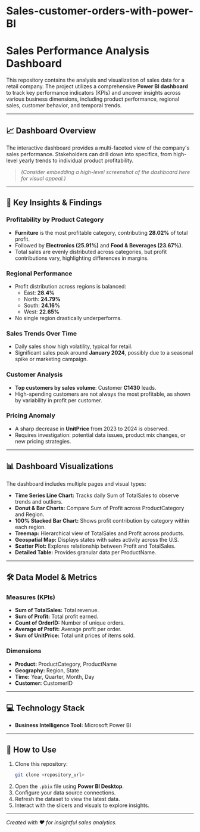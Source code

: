 # Sales-customer-orders-with-power-BI

# Sales Performance Analysis Dashboard

This repository contains the analysis and visualization of sales data for a retail company. The project utilizes a comprehensive **Power BI dashboard** to track key performance indicators (KPIs) and uncover insights across various business dimensions, including product performance, regional sales, customer behavior, and temporal trends.

---

## 📈 Dashboard Overview
The interactive dashboard provides a multi-faceted view of the company's sales performance. Stakeholders can drill down into specifics, from high-level yearly trends to individual product profitability.

> *(Consider embedding a high-level screenshot of the dashboard here for visual appeal.)*

---

## 🔑 Key Insights & Findings

### Profitability by Product Category
- **Furniture** is the most profitable category, contributing **28.02%** of total profit.
- Followed by **Electronics (25.91%)** and **Food & Beverages (23.67%)**.
- Total sales are evenly distributed across categories, but profit contributions vary, highlighting differences in margins.

### Regional Performance
- Profit distribution across regions is balanced:
  - East: **28.4%**
  - North: **24.79%**
  - South: **24.16%**
  - West: **22.65%**
- No single region drastically underperforms.

### Sales Trends Over Time
- Daily sales show high volatility, typical for retail.
- Significant sales peak around **January 2024**, possibly due to a seasonal spike or marketing campaign.

### Customer Analysis
- **Top customers by sales volume**: Customer **C1430** leads.
- High-spending customers are not always the most profitable, as shown by variability in profit per customer.

### Pricing Anomaly
- A sharp decrease in **UnitPrice** from 2023 to 2024 is observed.
- Requires investigation: potential data issues, product mix changes, or new pricing strategies.

---

## 📊 Dashboard Visualizations
The dashboard includes multiple pages and visual types:

- **Time Series Line Chart:** Tracks daily Sum of TotalSales to observe trends and outliers.
- **Donut & Bar Charts:** Compare Sum of Profit across ProductCategory and Region.
- **100% Stacked Bar Chart:** Shows profit contribution by category within each region.
- **Treemap:** Hierarchical view of TotalSales and Profit across products.
- **Geospatial Map:** Displays states with sales activity across the U.S.
- **Scatter Plot:** Explores relationship between Profit and TotalSales.
- **Detailed Table:** Provides granular data per ProductName.

---

## 🛠️ Data Model & Metrics

### Measures (KPIs)
- **Sum of TotalSales:** Total revenue.
- **Sum of Profit:** Total profit earned.
- **Count of OrderID:** Number of unique orders.
- **Average of Profit:** Average profit per order.
- **Sum of UnitPrice:** Total unit prices of items sold.

### Dimensions
- **Product:** ProductCategory, ProductName
- **Geography:** Region, State
- **Time:** Year, Quarter, Month, Day
- **Customer:** CustomerID

---

## 💻 Technology Stack
- **Business Intelligence Tool:** Microsoft Power BI

---

## 🚀 How to Use
1. Clone this repository:
    ```bash
    git clone <repository_url>
    ```
2. Open the `.pbix` file using **Power BI Desktop**.
3. Configure your data source connections.
4. Refresh the dataset to view the latest data.
5. Interact with the slicers and visuals to explore insights.

---

*Created with ❤️ for insightful sales analytics.*
